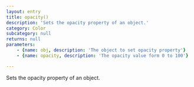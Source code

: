 ```yaml
---
layout: entry
title: opacity()
description: 'Sets the opacity property of an object.'
category: Color
subcategory: null
returns: null
parameters:
    - {name: obj, description: 'The object to set opacity property'}
    - {name: opacity, description: 'The opacity value form 0 to 100'}

---
```

Sets the opacity property of an object.